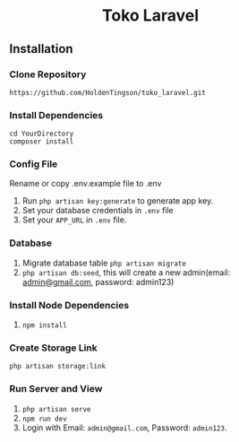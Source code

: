 <p align="center">
    <h1 align="center">Toko Laravel</h1>
</p>

## Installation

### Clone Repository

    https://github.com/HoldenTingson/toko_laravel.git

### Install Dependencies

    cd YourDirectory
    composer install

### Config File

Rename or copy .env.example file to .env

1. Run `php artisan key:generate` to generate app key.
1. Set your database credentials in `.env` file
1. Set your `APP_URL` in `.env` file.

### Database

1. Migrate database table `php artisan migrate`
1. `php artisan db:seed`, this will create a new admin(email: admin@gmail.com, password: admin123)

### Install Node Dependencies

1. `npm install`

### Create Storage Link

`php artisan storage:link`

### Run Server and View

1. `php artisan serve`
2. `npm run dev`
3. Login with Email: `admin@gmail.com`, Password: `admin123`.
